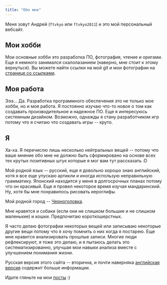 ```yaml
---
title: "Обо мне"
---
```


Меня зовут Андрей (`ftvkyo` или `ftvkyo2011`) и это мой персональный вебсайт.

## Мои хобби

Мои основные хобби это разработка ПО, фотография, чтение и оригами.
Еще я немного занимался скалолазанием (наверно, мне стоит к этому вернуться).
Вы можете найти ссылки на мой git и мои фотографии на [странице со ссылками](/ru/links/).

## Моя работа

Эээ...
Да.
Разработка программного обеспечения это не только мое хобби, но и моя работа.
Я постоянно изучаю что-то новое о том как создавать производительное и надежное ПО.
Еще я интересуюсь системным дизайном.
Возможно, однажды я стану разработчиком игр потому что я считаю что создавать игры -- круто.

## Я

Ха-ха.
Я перечислю лишь несколько нейтральных вещей -- потому что ваше мнение обо мне не должно быть сформировано на основе всех тех крутых позитивных штук которые я мог вам тут рассказать :D

Мой родной язык -- русский, еще я довольно хорошо знаю английский, хотя я все еще упускаю артикли и иногда использую неправильную грамматику.
Японский находится у меня в долгосрочных планах потому что он красивый.
Еще я провел некоторое время изучая мандаринский.
Ну, хотя бы мне понравилось рисовать иероглифы.

Мой родной город -- [Черноголовка][chg].

Мне нравятся и собаки (если они не слишком большие и не слишком маленькие) и кошки.
Предпочитаю короткошерстных.

Я часто делаю фотографии некоторых вещей или записываю некоторые другие вещи потому что я хочу помнить о них когда я постарею.
Еще мне нравится анализировать прошлые записи.
Многие люди рефлексируют, я тоже это делаю, и я пытаюсь делать это систематизированно, улучшая мои навыки анализа вместе с улучшением понимания жизни.

Русская версия этого сайта -- вторична, и почти наверняка [английская версия](/) содержит больше информации.

Идите гляньте на мои [посты](/ru/post/) :)


[chg]: https://ru.wikipedia.org/wiki/Черноголовка

